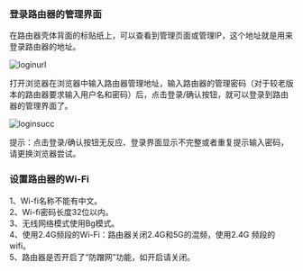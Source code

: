 ###   登录路由器的管理界面
在路由器壳体背面的标贴纸上，可以查看到管理页面或管理IP，这个地址就是用来登录路由器的地址。<br><div algin="center">![loginurl](https://haier-iot.github.io/After-saleAssistant/#/zh-cn/question/images/ConfigDevice-01wifi-001.jpg "loginurl")</div>

打开浏览器在浏览器中输入路由器管理地址，输入路由器的管理密码（对于较老版本的路由器要求输入用户名和密码）后，点击登录/确认按钮，就可以登录到路由器的管理界面了。<br><div algin="center">![loginsucc](https://haier-iot.github.io/After-saleAssistant/#/zh-cn/question/images/ConfigDevice-01wifi-002.png "loginsucc")</div>

提示：点击登录/确认按钮无反应、登录界面显示不完整或者重复提示输入密码，请更换浏览器尝试。

###   设置路由器的Wi-Fi
1、Wi-fi名称不能有中文。</br>2、Wi-fi密码长度32位以内。</br>3、无线网络模式使用Bg模式。</br>4、使用2.4G频段的Wi-Fi：路由器关闭2.4G和5G的混频，使用2.4G 频段的wifi。</br>5、路由器是否开启了“防蹭网”功能，如开启请关闭。</br>
